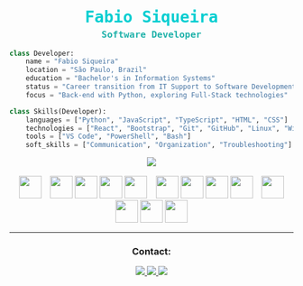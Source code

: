 <div align="center" style="font-family: monospace; font-weight: 600;">
  <h1 style="color: #00CED1; margin-bottom: 0;">Fabio Siqueira</h1>
  <h3 style="color: #20B2AA; margin-top: 5px;">Software Developer</h3>
</div>

```python
class Developer:
    name = "Fabio Siqueira"
    location = "São Paulo, Brazil"
    education = "Bachelor's in Information Systems"
    status = "Career transition from IT Support to Software Development"
    focus = "Back-end with Python, exploring Full-Stack technologies"

class Skills(Developer):
    languages = ["Python", "JavaScript", "TypeScript", "HTML", "CSS"]
    technologies = ["React", "Bootstrap", "Git", "GitHub", "Linux", "Windows Server"]
    tools = ["VS Code", "PowerShell", "Bash"]
    soft_skills = ["Communication", "Organization", "Troubleshooting"]
```

<div align="center">
  <img src="https://github-readme-stats.vercel.app/api/top-langs/?username=fabio-s1&layout=compact&theme=radical" />
</div>

<br>

<div align="center">
  <img src="https://cdn.jsdelivr.net/gh/devicons/devicon/icons/python/python-original.svg" width="40" height="40"/>
  &nbsp;&nbsp;
  <img src="https://cdn.jsdelivr.net/gh/devicons/devicon/icons/html5/html5-original.svg" width="40" height="40"/>
  <img src="https://cdn.jsdelivr.net/gh/devicons/devicon/icons/css3/css3-original.svg" width="40" height="40"/>
  <img src="https://cdn.jsdelivr.net/gh/devicons/devicon/icons/javascript/javascript-original.svg" width="40" height="40"/>
  <img src="https://cdn.jsdelivr.net/gh/devicons/devicon/icons/typescript/typescript-original.svg" width="40" height="40"/>
  &nbsp;&nbsp;
  <img src="https://cdn.jsdelivr.net/gh/devicons/devicon/icons/react/react-original.svg" width="40" height="40"/>
  <img src="https://cdn.jsdelivr.net/gh/devicons/devicon/icons/bootstrap/bootstrap-original.svg" width="40" height="40"/>
  <img src="https://cdn.jsdelivr.net/gh/devicons/devicon/icons/powershell/powershell-original.svg" width="40" height="40"/>
  <img src="https://cdn.jsdelivr.net/gh/devicons/devicon/icons/bash/bash-original.svg" width="40" height="40"/>
  &nbsp;&nbsp;
  <img src="https://cdn.jsdelivr.net/gh/devicons/devicon/icons/git/git-original.svg" width="40" height="40"/>
  <img src="https://cdn.jsdelivr.net/gh/devicons/devicon/icons/github/github-original.svg" width="40" height="40"/>
  <img src="https://cdn.jsdelivr.net/gh/devicons/devicon/icons/linux/linux-original.svg" width="40" height="40"/>
  <img src="https://cdn.jsdelivr.net/gh/devicons/devicon/icons/windows11/windows11-original.svg" width="40" height="40"/>
</div>

<hr>

<div align="center">
  <h3>Contact:</h3>
  <a href="mailto:contact@fabios1.com">
  <img src="https://img.shields.io/badge/Email-6D4AFF?style=for-the-badge&logo=protonmail&logoColor=white" />
</a>
  <a href="https://www.linkedin.com/in/fabio-s1/" target="_blank">
    <img src="https://img.shields.io/badge/LinkedIn-0A66C2?style=for-the-badge&logo=linkedin&logoColor=white" />
  </a>
  <a href="https://fabios1.com" target="_blank">
    <img src="https://img.shields.io/badge/Portfolio-121212?style=for-the-badge&logo=github&logoColor=white" />
  </a>
</div>
